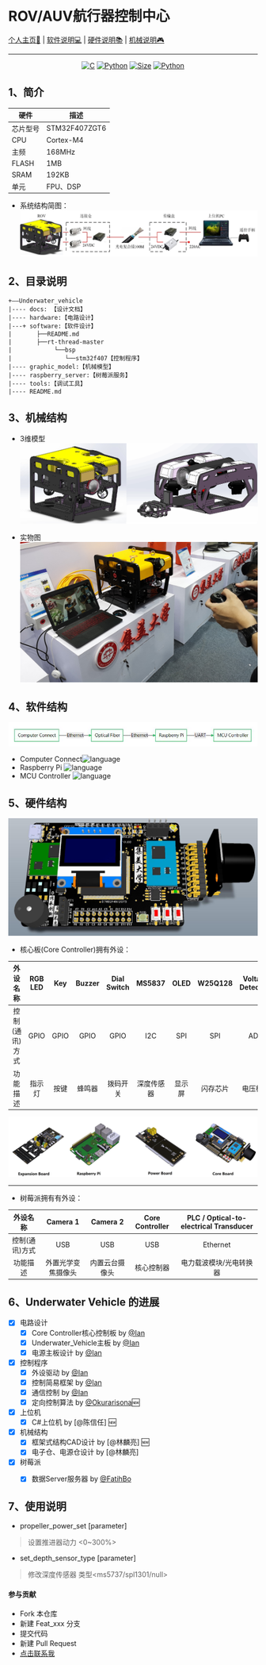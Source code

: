 # ROV/AUV航行器控制中心

<p align="center">

[个人主页🕺](https://zengwangfa.top/) |
[软件说明💻](./software/README.md) |
[硬件说明📚](./hardware/README.md) |
[机械说明🎮](./graphic_model/README.md)

</p>

---

<p align="center">
  <a href="https://img.shields.io/badge/language-C-brigreen.svg?style=flat-square"><img src="https://img.shields.io/badge/language-C-brigreen.svg?style=flat-square" alt="C"></a>
  <a href="https://img.shields.io/badge/language-Python-ff69b4.svg?style=flat-square"><img src="https://img.shields.io/badge/language-Python-ff69b4.svg?style=flat-square" alt="Python"></a>
  <a href="https://img.shields.io/badge/language-C-RED.svg?style=flat-square"><img src="https://img.shields.io/github/repo-size/zengwangfa/Underwater-Vehicle?style=flat-square" alt="Size"></a>
  <a href="https://img.shields.io/badge/-Raspberry%20Pi-pink.svg?style=flat-square"><img src="https://img.shields.io/badge/-Raspberry%20Pi-pink.svg?style=flat-square" alt="Python"></a>
</p>

## 1、简介


| 硬件 | 描述 |
| -- | -- |
|芯片型号| STM32F407ZGT6 |
|CPU| Cortex-M4 |
|主频| 168MHz |
|FLASH| 1MB |
|SRAM| 192KB |
|单元| FPU、DSP |

- 系统结构简图：
![系统结构简图](/docs/pictures/Structure.jpg "系统结构简图")


## 2、目录说明
```
+——Underwater_vehicle
|---- docs: 【设计文档】
|---- hardware:【电路设计】      
|---+ software:【软件设计】
|       ├──README.md
|       ├──rt-thread-master
|            └──bsp
|               └──stm32f407【控制程序】
|---- graphic_model:【机械模型】
|---- raspberry_server:【树莓派服务】
|---- tools:【调试工具】
|---- README.md
```

## 3、机械结构
- 3维模型
![ROV 3D](/docs/pictures/ROVMasetr_Model.png "ROVMaser Model")

- 实物图
![Entity](/docs/pictures/Entity.jpg "ROV Entity")

## 4、软件结构
![Connect Flow](/docs/pictures/Connect_Flow.jpg "Connect Flow")

- Computer Connect![language](https://img.shields.io/badge/language-C%23-blue.svg)
- Raspberry Pi    ![language](https://img.shields.io/badge/language-Python-ff69b4.svg)
- MCU Controller  ![language](https://img.shields.io/badge/language-C-brightgreen.svg)


## 5、硬件结构
![Controller PCB 3D](/docs/pictures/Controller_3D.jpg "Controller 3D")

- 核心板(Core Controller)拥有外设：

| 外设名称 | RGB LED | Key | Buzzer | Dial Switch | MS5837 | OLED | W25Q128 | Voltage Detection | Current Detection | Zigbee |  JY901 | USR-C216 | CP2102 | OV2640 Camera | Servo Motor | Searchlights | Perpellers |
| :---: | :---: | :---: | :---: | :---: | :---: | :---: | :---: | :---: | :---: | :---: | :---: | :---: | :---: | :---: | :---: | :---: | :---: |
| 控制(通讯)方式 | GPIO | GPIO | GPIO | GPIO | I2C | SPI | SPI | ADC | ADC | USART | USART | USART  | USART | DCMI-DMA | PWM | PWM | PWM |
| 功能描述 | 指示灯 | 按键 | 蜂鸣器 | 拨码开关 | 深度传感器 | 显示屏 | 闪存芯片 | 电压检测 | 电流检测 | 2.4G无线通信 | 九轴 | WiFi模块 | 串口转USB | 摄像头 | 舵机  | 探照灯 | ESC |

![Hardware PCB 3D](/docs/pictures/hardware.jpg "Hardware PCB 3D")

---

- 树莓派拥有有外设：

| 外设名称 | Camera 1 | Camera 2 | Core Controller | PLC / Optical-to-electrical Transducer |
| :---: | :---: | :---: | :---: | :---: |
| 控制(通讯)方式 | USB | USB | USB | Ethernet |
| 功能描述 | 外置光学变焦摄像头 | 内置云台摄像头 | 核心控制器 | 电力载波模块/光电转换器 | 





## 6、Underwater Vehicle 的进展
- [X] 电路设计
    - [X] Core Controller核心控制板 by [@Ian](https://github.com/zengwangfa)	
	- [X] Underwater_Vehicle主板 by [@Ian](https://github.com/zengwangfa)	
	- [X] 电源主板设计 by [@Ian](https://github.com/zengwangfa)
	
- [X] 控制程序
    - [X] 外设驱动 by [@Ian](https://github.com/zengwangfa)
	- [X] 控制简易框架 by [@Ian](https://github.com/zengwangfa)
	- [X] 通信控制 by [@Ian](https://github.com/zengwangfa)
	- [X] 定向控制算法 by [@Okurarisona](https://github.com/Okurarisona)🆕
- [X] 上位机
	- [X] C#上位机 by [@陈信任] 🆕

- [X] 机械结构
	- [X] 框架式结构CAD设计 by [@林麟亮] 🆕
	- [X] 电子仓、电源仓设计 by [@林麟亮]

- [X] 树莓派
	- [X] 数据Server服务器 by [@FatihBo](https://github.com/FatihBo)


## 7、使用说明

- propeller_power_set [parameter]
> 设置推进器动力 <0~300%>
- set_depth_sensor_type [parameter]
> 修改深度传感器 类型<ms5737/spl1301/null>

#### 参与贡献

- Fork 本仓库
- 新建 Feat_xxx 分支
- 提交代码
- 新建 Pull Request
- [点击联系我](Mailto:zengwangfa@outlook.com)




